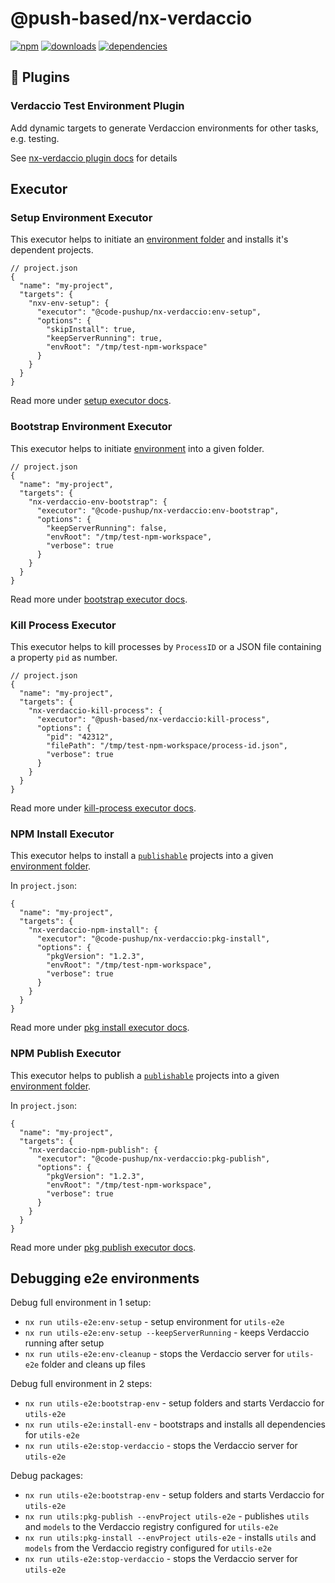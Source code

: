# @push-based/nx-verdaccio

[![npm](https://img.shields.io/npm/v/%40push-based%2Fnx-verdaccio.svg)](https://www.npmjs.com/package/@push-based/nx-verdaccio)
[![downloads](https://img.shields.io/npm/dm/%40push-based%2Fnx-verdaccio)](https://npmtrends.com/@push-based/nx-verdaccio)
[![dependencies](https://img.shields.io/librariesio/release/npm/%40push-based/nx-verdaccio)](https://www.npmjs.com/package/@push-based/nx-verdaccio?activeTab=dependencies)

## 🔌 Plugins

### Verdaccio Test Environment Plugin

Add dynamic targets to generate Verdaccion environments for other tasks, e.g. testing.

See [nx-verdaccio plugin docs](./src/plugin/README.md) for details

## Executor

### Setup Environment Executor

This executor helps to initiate an [environment folder](../../docs/benefits.md#-environment-folders-to-isolate-files-during-e2e-tests) and installs it's dependent projects.

```jsonc
// project.json
{
  "name": "my-project",
  "targets": {
    "nxv-env-setup": {
      "executor": "@code-pushup/nx-verdaccio:env-setup",
      "options": {
        "skipInstall": true,
        "keepServerRunning": true,
        "envRoot": "/tmp/test-npm-workspace"
      }
    }
  }
}
```

Read more under [setup executor docs](./src/executors/env-setup/README.md).

### Bootstrap Environment Executor

This executor helps to initiate [environment](../../docs/benefits.md#-environment-folders-to-isolate-files-during-e2e-tests) into a given folder.

```jsonc
// project.json
{
  "name": "my-project",
  "targets": {
    "nx-verdaccio-env-bootstrap": {
      "executor": "@code-pushup/nx-verdaccio:env-bootstrap",
      "options": {
        "keepServerRunning": false,
        "envRoot": "/tmp/test-npm-workspace",
        "verbose": true
      }
    }
  }
}
```

Read more under [bootstrap executor docs](./src/executors/env-bootstrap/README.md).

### Kill Process Executor

This executor helps to kill processes by `ProcessID` or a JSON file containing a property `pid` as number.

```jsonc
// project.json
{
  "name": "my-project",
  "targets": {
    "nx-verdaccio-kill-process": {
      "executor": "@push-based/nx-verdaccio:kill-process",
      "options": {
        "pid": "42312",
        "filePath": "/tmp/test-npm-workspace/process-id.json",
        "verbose": true
      }
    }
  }
}
```

Read more under [kill-process executor docs](./src/executors/kill-process/README.md).

### NPM Install Executor

This executor helps to install a [`publishable`](../../README.md#fine-grained-control-for-publishable-projects-) projects into a given [environment folder](../../docs/benefits.md#-environment-folders-to-isolate-files-during-e2e-tests).

In `project.json`:

```jsonc
{
  "name": "my-project",
  "targets": {
    "nx-verdaccio-npm-install": {
      "executor": "@code-pushup/nx-verdaccio:pkg-install",
      "options": {
        "pkgVersion": "1.2.3",
        "envRoot": "/tmp/test-npm-workspace",
        "verbose": true
      }
    }
  }
}
```

Read more under [pkg install executor docs](./src/executors/pkg-install/README.md).

### NPM Publish Executor

This executor helps to publish a [`publishable`](../../README.md#fine-grained-control-for-publishable-projects-) projects into a given [environment folder](../../docs/benefits.md#-environment-folders-to-isolate-files-during-e2e-tests).

In `project.json`:

```jsonc
{
  "name": "my-project",
  "targets": {
    "nx-verdaccio-npm-publish": {
      "executor": "@code-pushup/nx-verdaccio:pkg-publish",
      "options": {
        "pkgVersion": "1.2.3",
        "envRoot": "/tmp/test-npm-workspace",
        "verbose": true
      }
    }
  }
}
```

Read more under [pkg publish executor docs](./src/executors/pkg-publish/README.md).

## Debugging e2e environments

Debug full environment in 1 setup:

- `nx run utils-e2e:env-setup` - setup environment for `utils-e2e`
- `nx run utils-e2e:env-setup --keepServerRunning` - keeps Verdaccio running after setup
- `nx run utils-e2e:env-cleanup` - stops the Verdaccio server for `utils-e2e` folder and cleans up files

Debug full environment in 2 steps:

- `nx run utils-e2e:bootstrap-env` - setup folders and starts Verdaccio for `utils-e2e`
- `nx run utils-e2e:install-env` - bootstraps and installs all dependencies for `utils-e2e`
- `nx run utils-e2e:stop-verdaccio` - stops the Verdaccio server for `utils-e2e`

Debug packages:

- `nx run utils-e2e:bootstrap-env` - setup folders and starts Verdaccio for `utils-e2e`
- `nx run utils:pkg-publish --envProject utils-e2e` - publishes `utils` and `models` to the Verdaccio registry configured for `utils-e2e`
- `nx run utils:pkg-install --envProject utils-e2e` - installs `utils` and `models` from the Verdaccio registry configured for `utils-e2e`
- `nx run utils-e2e:stop-verdaccio` - stops the Verdaccio server for `utils-e2e`
